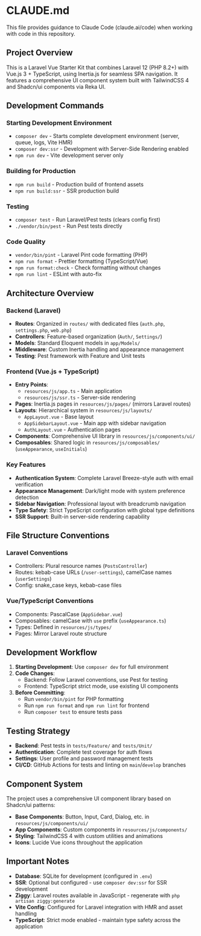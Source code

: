 # CLAUDE.md

This file provides guidance to Claude Code (claude.ai/code) when working with code in this repository.

## Project Overview

This is a Laravel Vue Starter Kit that combines Laravel 12 (PHP 8.2+) with Vue.js 3 + TypeScript, using Inertia.js for seamless SPA navigation. It features a comprehensive UI component system built with TailwindCSS 4 and Shadcn/ui components via Reka UI.

## Development Commands

### Starting Development Environment
- `composer dev` - Starts complete development environment (server, queue, logs, Vite HMR)
- `composer dev:ssr` - Development with Server-Side Rendering enabled
- `npm run dev` - Vite development server only

### Building for Production
- `npm run build` - Production build of frontend assets
- `npm run build:ssr` - SSR production build

### Testing
- `composer test` - Run Laravel/Pest tests (clears config first)
- `./vendor/bin/pest` - Run Pest tests directly

### Code Quality
- `vendor/bin/pint` - Laravel Pint code formatting (PHP)
- `npm run format` - Prettier formatting (TypeScript/Vue)
- `npm run format:check` - Check formatting without changes
- `npm run lint` - ESLint with auto-fix

## Architecture Overview

### Backend (Laravel)
- **Routes**: Organized in `routes/` with dedicated files (`auth.php`, `settings.php`, `web.php`)
- **Controllers**: Feature-based organization (`Auth/`, `Settings/`)
- **Models**: Standard Eloquent models in `app/Models/`
- **Middleware**: Custom Inertia handling and appearance management
- **Testing**: Pest framework with Feature and Unit tests

### Frontend (Vue.js + TypeScript)
- **Entry Points**: 
  - `resources/js/app.ts` - Main application
  - `resources/js/ssr.ts` - Server-side rendering
- **Pages**: Inertia.js pages in `resources/js/pages/` (mirrors Laravel routes)
- **Layouts**: Hierarchical system in `resources/js/layouts/`
  - `AppLayout.vue` - Base layout
  - `AppSidebarLayout.vue` - Main app with sidebar navigation
  - `AuthLayout.vue` - Authentication pages
- **Components**: Comprehensive UI library in `resources/js/components/ui/`
- **Composables**: Shared logic in `resources/js/composables/` (`useAppearance`, `useInitials`)

### Key Features
- **Authentication System**: Complete Laravel Breeze-style auth with email verification
- **Appearance Management**: Dark/light mode with system preference detection
- **Sidebar Navigation**: Professional layout with breadcrumb navigation
- **Type Safety**: Strict TypeScript configuration with global type definitions
- **SSR Support**: Built-in server-side rendering capability

## File Structure Conventions

### Laravel Conventions
- Controllers: Plural resource names (`PostsController`)
- Routes: kebab-case URLs (`/user-settings`), camelCase names (`userSettings`)
- Config: snake_case keys, kebab-case files

### Vue/TypeScript Conventions
- Components: PascalCase (`AppSidebar.vue`)
- Composables: camelCase with `use` prefix (`useAppearance.ts`)
- Types: Defined in `resources/js/types/`
- Pages: Mirror Laravel route structure

## Development Workflow

1. **Starting Development**: Use `composer dev` for full environment
2. **Code Changes**: 
   - Backend: Follow Laravel conventions, use Pest for testing
   - Frontend: TypeScript strict mode, use existing UI components
3. **Before Committing**:
   - Run `vendor/bin/pint` for PHP formatting
   - Run `npm run format` and `npm run lint` for frontend
   - Run `composer test` to ensure tests pass

## Testing Strategy

- **Backend**: Pest tests in `tests/Feature/` and `tests/Unit/`
- **Authentication**: Complete test coverage for auth flows
- **Settings**: User profile and password management tests
- **CI/CD**: GitHub Actions for tests and linting on `main`/`develop` branches

## Component System

The project uses a comprehensive UI component library based on Shadcn/ui patterns:
- **Base Components**: Button, Input, Card, Dialog, etc. in `resources/js/components/ui/`
- **App Components**: Custom components in `resources/js/components/`
- **Styling**: TailwindCSS 4 with custom utilities and animations
- **Icons**: Lucide Vue icons throughout the application

## Important Notes

- **Database**: SQLite for development (configured in `.env`)
- **SSR**: Optional but configured - use `composer dev:ssr` for SSR development
- **Ziggy**: Laravel routes available in JavaScript - regenerate with `php artisan ziggy:generate`
- **Vite Config**: Configured for Laravel integration with HMR and asset handling
- **TypeScript**: Strict mode enabled - maintain type safety across the application